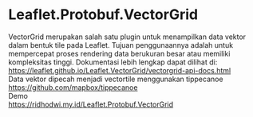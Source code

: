 # Leaflet.Protobuf.VectorGrid
VectorGrid merupakan salah satu plugin untuk menampilkan data vektor dalam bentuk tile pada Leaflet. Tujuan penggunaannya adalah untuk mempercepat proses rendering data berukuran besar atau memiliki kompleksitas tinggi. Dokumentasi lebih lengkap dapat dilihat di:<br/>
https://leaflet.github.io/Leaflet.VectorGrid/vectorgrid-api-docs.html<br/>
Data vektor dipecah menjadi vectortile menggunakan tippecanoe<br /> https://github.com/mapbox/tippecanoe<br/>
Demo<br />
https://ridhodwi.my.id/Leaflet.Protobuf.VectorGrid
